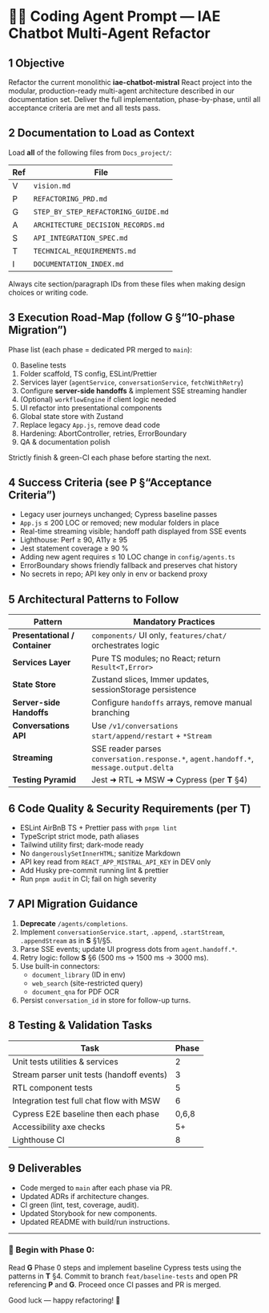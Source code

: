 # 🧑‍💻 Coding Agent Prompt — IAE Chatbot Multi-Agent Refactor

## 1  Objective  
Refactor the current monolithic **iae-chatbot-mistral** React project into the modular, production-ready multi-agent architecture described in our documentation set.  Deliver the full implementation, phase-by-phase, until all acceptance criteria are met and all tests pass.

## 2  Documentation to Load as Context  
Load **all** of the following files from `Docs_project/`:

| Ref | File |
|-----|------|
| V   | `vision.md`
| P   | `REFACTORING_PRD.md`
| G   | `STEP_BY_STEP_REFACTORING_GUIDE.md`
| A   | `ARCHITECTURE_DECISION_RECORDS.md`
| S   | `API_INTEGRATION_SPEC.md`
| T   | `TECHNICAL_REQUIREMENTS.md`
| I   | `DOCUMENTATION_INDEX.md`

Always cite section/paragraph IDs from these files when making design choices or writing code.

## 3  Execution Road-Map (follow **G** §“10-phase Migration”)

Phase list (each phase = dedicated PR merged to `main`):

0. Baseline tests  
1. Folder scaffold, TS config, ESLint/Prettier  
2. Services layer (`agentService`, `conversationService`, `fetchWithRetry`)  
3. Configure **server-side handoffs** & implement SSE streaming handler  
4. (Optional) `workflowEngine` if client logic needed  
5. UI refactor into presentational components  
6. Global state store with Zustand  
7. Replace legacy `App.js`, remove dead code  
8. Hardening: AbortController, retries, ErrorBoundary  
9. QA & documentation polish

Strictly finish & green-CI each phase before starting the next.

## 4  Success Criteria (see **P** §“Acceptance Criteria”)

* Legacy user journeys unchanged; Cypress baseline passes  
* `App.js` ≤ 200 LOC or removed; new modular folders in place  
* Real-time streaming visible; handoff path displayed from SSE events  
* Lighthouse: Perf ≥ 90, A11y ≥ 95  
* Jest statement coverage ≥ 90 %  
* Adding new agent requires ≤ 10 LOC change in `config/agents.ts`  
* ErrorBoundary shows friendly fallback and preserves chat history  
* No secrets in repo; API key only in env or backend proxy

## 5  Architectural Patterns to Follow  

Pattern | Mandatory Practices
------- | -------------------
**Presentational / Container** | `components/` UI only, `features/chat/` orchestrates logic
**Services Layer** | Pure TS modules; no React; return `Result<T,Error>`
**State Store** | Zustand slices, Immer updates, sessionStorage persistence
**Server-side Handoffs** | Configure `handoffs` arrays, remove manual branching
**Conversations API** | Use `/v1/conversations` `start/append/restart` + `*Stream`
**Streaming** | SSE reader parses `conversation.response.*`, `agent.handoff.*`, `message.output.delta`
**Testing Pyramid** | Jest ➜ RTL ➜ MSW ➜ Cypress (per **T** §4)

## 6  Code Quality & Security Requirements (per **T**)

* ESLint AirBnB TS + Prettier pass with `pnpm lint`
* TypeScript strict mode, path aliases
* Tailwind utility first; dark-mode ready
* No `dangerouslySetInnerHTML`; sanitize Markdown
* API key read from `REACT_APP_MISTRAL_API_KEY` in DEV only
* Add Husky pre-commit running lint & prettier
* Run `pnpm audit` in CI; fail on high severity

## 7  API Migration Guidance  

1. **Deprecate** `/agents/completions`.  
2. Implement `conversationService.start`, `.append`, `.startStream`, `.appendStream` as in **S** §1/§5.  
3. Parse SSE events; update UI progress dots from `agent.handoff.*`.  
4. Retry logic: follow **S** §6 (500 ms → 1500 ms → 3000 ms).  
5. Use built-in connectors:  
   * `document_library` (ID in env)  
   * `web_search` (site-restricted query)  
   * `document_qna` for PDF OCR  
6. Persist `conversation_id` in store for follow-up turns.

## 8  Testing & Validation Tasks  

Task | Phase
---- | -----
Unit tests utilities & services | 2
Stream parser unit tests (handoff events) | 3
RTL component tests | 5
Integration test full chat flow with MSW | 6
Cypress E2E baseline then each phase | 0,6,8
Accessibility axe checks | 5+
Lighthouse CI | 8

## 9  Deliverables  

* Code merged to `main` after each phase via PR.  
* Updated ADRs if architecture changes.  
* CI green (lint, test, coverage, audit).  
* Updated Storybook for new components.  
* Updated README with build/run instructions.

---

### 🚦 Begin with **Phase 0**:  
Read **G** Phase 0 steps and implement baseline Cypress tests using the patterns in **T** §4. Commit to branch `feat/baseline-tests` and open PR referencing **P** and **G**. Proceed once CI passes and PR is merged.

Good luck — happy refactoring! 🚀
